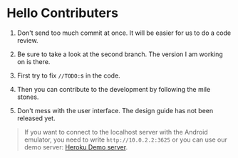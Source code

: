 # Hello Contributers

1. Don't send too much commit at once. It will be easier for us to do a code review.

1. Be sure to take a look at the second branch. The version I am working on is there.

1. First try to fix `//TODO:`s in the code.

1. Then you can contribute to the development by following the mile stones.

1. Don't mess with the user interface. The design guide has not been released yet.

> If you want to connect to the localhost server with the Android emulator, you need to write `http://10.0.2.2:3625` or you can use our demo server: [Heroku Demo server](https://passwall-server.herokuapp.com).